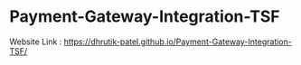 # Payment-Gateway-Integration-TSF

Website Link : https://dhrutik-patel.github.io/Payment-Gateway-Integration-TSF/
